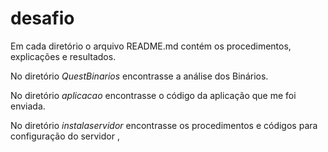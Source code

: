 # desafio

Em cada diretório o arquivo README.md contém os procedimentos, explicações e resultados.

No diretório _QuestBinarios_ encontrasse a análise dos Binários.

No diretório _aplicacao_ encontrasse o código da aplicação que me foi enviada.

No diretório _instalaservidor_ encontrasse os procedimentos e códigos para configuração do servidor , 